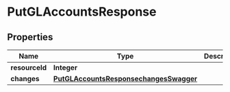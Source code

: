 # PutGLAccountsResponse

## Properties
Name | Type | Description | Notes
------------ | ------------- | ------------- | -------------
**resourceId** | **Integer** |  |  [optional]
**changes** | [**PutGLAccountsResponsechangesSwagger**](PutGLAccountsResponsechangesSwagger.md) |  |  [optional]
